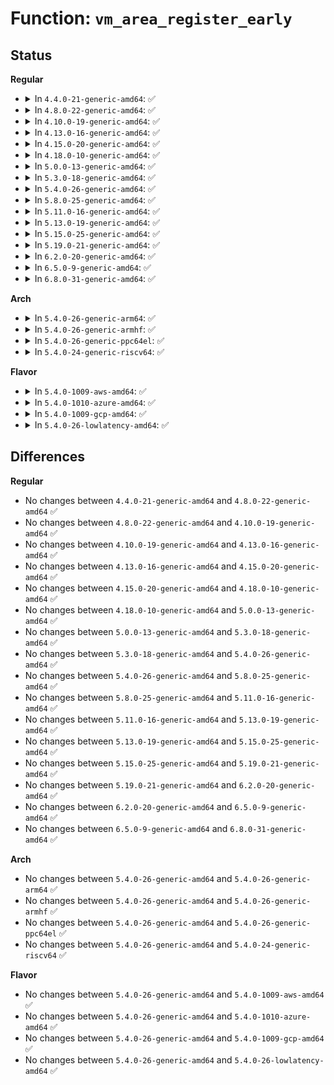 # Function: <code>vm_area_register_early</code>

## Status
<b>Regular</b>
<ul>
<li>
<details>
<summary>In <code>4.4.0-21-generic-amd64</code>: ✅</summary>

```c
void vm_area_register_early(struct vm_struct * vm, size_t align)
```

```json
{
  "name": "vm_area_register_early",
  "collision_type": "Unique Global",
  "inline_type": "No",
  "funcs": [
    {
      "addr": 18446744071595141785,
      "name": "vm_area_register_early",
      "external": true,
      "loc": "mm/vmalloc.c:1185",
      "file": "mm/vmalloc.c",
      "inline": "seen, unknown",
      "caller_inline": [],
      "caller_func": [
        "arch/x86/xen/p2m.c:xen_vmalloc_p2m_tree",
        "mm/percpu.c:pcpu_page_first_chunk"
      ]
    }
  ],
  "symbols": [
    {
      "addr": 18446744071595141785,
      "name": "vm_area_register_early",
      "section": ".init.text",
      "bind": "STB_GLOBAL",
      "size": 79
    }
  ]
}
```
</details>
</li>
<li>
<details>
<summary>In <code>4.8.0-22-generic-amd64</code>: ✅</summary>

```c
void vm_area_register_early(struct vm_struct * vm, size_t align)
```

```json
{
  "name": "vm_area_register_early",
  "collision_type": "Unique Global",
  "inline_type": "No",
  "funcs": [
    {
      "addr": 18446744071595312871,
      "name": "vm_area_register_early",
      "external": true,
      "loc": "mm/vmalloc.c:1209",
      "file": "mm/vmalloc.c",
      "inline": "seen, unknown",
      "caller_inline": [],
      "caller_func": [
        "arch/x86/xen/p2m.c:xen_vmalloc_p2m_tree",
        "mm/percpu.c:pcpu_page_first_chunk"
      ]
    }
  ],
  "symbols": [
    {
      "addr": 18446744071595312871,
      "name": "vm_area_register_early",
      "section": ".init.text",
      "bind": "STB_GLOBAL",
      "size": 71
    }
  ]
}
```
</details>
</li>
<li>
<details>
<summary>In <code>4.10.0-19-generic-amd64</code>: ✅</summary>

```c
void vm_area_register_early(struct vm_struct * vm, size_t align)
```

```json
{
  "name": "vm_area_register_early",
  "collision_type": "Unique Global",
  "inline_type": "No",
  "funcs": [
    {
      "addr": 18446744071595561178,
      "name": "vm_area_register_early",
      "external": true,
      "loc": "mm/vmalloc.c:1192",
      "file": "mm/vmalloc.c",
      "inline": "seen, unknown",
      "caller_inline": [],
      "caller_func": [
        "arch/x86/xen/p2m.c:xen_vmalloc_p2m_tree",
        "mm/percpu.c:pcpu_page_first_chunk"
      ]
    }
  ],
  "symbols": [
    {
      "addr": 18446744071595561178,
      "name": "vm_area_register_early",
      "section": ".init.text",
      "bind": "STB_GLOBAL",
      "size": 71
    }
  ]
}
```
</details>
</li>
<li>
<details>
<summary>In <code>4.13.0-16-generic-amd64</code>: ✅</summary>

```c
void vm_area_register_early(struct vm_struct * vm, size_t align)
```

```json
{
  "name": "vm_area_register_early",
  "collision_type": "Unique Global",
  "inline_type": "No",
  "funcs": [
    {
      "addr": 18446744071596488087,
      "name": "vm_area_register_early",
      "external": true,
      "loc": "mm/vmalloc.c:1243",
      "file": "mm/vmalloc.c",
      "inline": "seen, unknown",
      "caller_inline": [],
      "caller_func": [
        "arch/x86/xen/p2m.c:xen_vmalloc_p2m_tree",
        "mm/percpu.c:pcpu_page_first_chunk"
      ]
    }
  ],
  "symbols": [
    {
      "addr": 18446744071596488087,
      "name": "vm_area_register_early",
      "section": ".init.text",
      "bind": "STB_GLOBAL",
      "size": 76
    }
  ]
}
```
</details>
</li>
<li>
<details>
<summary>In <code>4.15.0-20-generic-amd64</code>: ✅</summary>

```c
void vm_area_register_early(struct vm_struct * vm, size_t align)
```

```json
{
  "name": "vm_area_register_early",
  "collision_type": "Unique Global",
  "inline_type": "No",
  "funcs": [
    {
      "addr": 18446744071602814903,
      "name": "vm_area_register_early",
      "external": true,
      "loc": "mm/vmalloc.c:1241",
      "file": "mm/vmalloc.c",
      "inline": "seen, unknown",
      "caller_inline": [],
      "caller_func": [
        "arch/x86/xen/p2m.c:xen_vmalloc_p2m_tree",
        "mm/percpu.c:pcpu_page_first_chunk"
      ]
    }
  ],
  "symbols": [
    {
      "addr": 18446744071602814903,
      "name": "vm_area_register_early",
      "section": ".init.text",
      "bind": "STB_GLOBAL",
      "size": 76
    }
  ]
}
```
</details>
</li>
<li>
<details>
<summary>In <code>4.18.0-10-generic-amd64</code>: ✅</summary>

```c
void vm_area_register_early(struct vm_struct * vm, size_t align)
```

```json
{
  "name": "vm_area_register_early",
  "collision_type": "Unique Global",
  "inline_type": "No",
  "funcs": [
    {
      "addr": 18446744071602988196,
      "name": "vm_area_register_early",
      "external": true,
      "loc": "mm/vmalloc.c:1228",
      "file": "mm/vmalloc.c",
      "inline": "seen, unknown",
      "caller_inline": [],
      "caller_func": [
        "arch/x86/xen/p2m.c:xen_vmalloc_p2m_tree",
        "mm/percpu.c:pcpu_page_first_chunk"
      ]
    }
  ],
  "symbols": [
    {
      "addr": 18446744071602988196,
      "name": "vm_area_register_early",
      "section": ".init.text",
      "bind": "STB_GLOBAL",
      "size": 76
    }
  ]
}
```
</details>
</li>
<li>
<details>
<summary>In <code>5.0.0-13-generic-amd64</code>: ✅</summary>

```c
void vm_area_register_early(struct vm_struct * vm, size_t align)
```

```json
{
  "name": "vm_area_register_early",
  "collision_type": "Unique Global",
  "inline_type": "No",
  "funcs": [
    {
      "addr": 18446744071604788310,
      "name": "vm_area_register_early",
      "external": true,
      "loc": "mm/vmalloc.c:1228",
      "file": "mm/vmalloc.c",
      "inline": "seen, unknown",
      "caller_inline": [],
      "caller_func": [
        "arch/x86/xen/p2m.c:xen_vmalloc_p2m_tree",
        "mm/percpu.c:pcpu_page_first_chunk"
      ]
    }
  ],
  "symbols": [
    {
      "addr": 18446744071604788310,
      "name": "vm_area_register_early",
      "section": ".init.text",
      "bind": "STB_GLOBAL",
      "size": 76
    }
  ]
}
```
</details>
</li>
<li>
<details>
<summary>In <code>5.3.0-18-generic-amd64</code>: ✅</summary>

```c
void vm_area_register_early(struct vm_struct * vm, size_t align)
```

```json
{
  "name": "vm_area_register_early",
  "collision_type": "Unique Global",
  "inline_type": "No",
  "funcs": [
    {
      "addr": 18446744071604884188,
      "name": "vm_area_register_early",
      "external": true,
      "loc": "mm/vmalloc.c:1838",
      "file": "mm/vmalloc.c",
      "inline": "seen, unknown",
      "caller_inline": [],
      "caller_func": [
        "arch/x86/xen/p2m.c:xen_vmalloc_p2m_tree",
        "mm/percpu.c:pcpu_page_first_chunk"
      ]
    }
  ],
  "symbols": [
    {
      "addr": 18446744071604884188,
      "name": "vm_area_register_early",
      "section": ".init.text",
      "bind": "STB_GLOBAL",
      "size": 76
    }
  ]
}
```
</details>
</li>
<li>
<details>
<summary>In <code>5.4.0-26-generic-amd64</code>: ✅</summary>

```c
void vm_area_register_early(struct vm_struct * vm, size_t align)
```

```json
{
  "name": "vm_area_register_early",
  "collision_type": "Unique Global",
  "inline_type": "No",
  "funcs": [
    {
      "addr": 18446744071604918115,
      "name": "vm_area_register_early",
      "external": true,
      "loc": "mm/vmalloc.c:1846",
      "file": "mm/vmalloc.c",
      "inline": "seen, unknown",
      "caller_inline": [],
      "caller_func": [
        "arch/x86/xen/p2m.c:xen_vmalloc_p2m_tree",
        "mm/percpu.c:pcpu_page_first_chunk"
      ]
    }
  ],
  "symbols": [
    {
      "addr": 18446744071604918115,
      "name": "vm_area_register_early",
      "section": ".init.text",
      "bind": "STB_GLOBAL",
      "size": 76
    }
  ]
}
```
</details>
</li>
<li>
<details>
<summary>In <code>5.8.0-25-generic-amd64</code>: ✅</summary>

```c
void vm_area_register_early(struct vm_struct * vm, size_t align)
```

```json
{
  "name": "vm_area_register_early",
  "collision_type": "Unique Global",
  "inline_type": "No",
  "funcs": [
    {
      "addr": 18446744071609232218,
      "name": "vm_area_register_early",
      "external": true,
      "loc": "mm/vmalloc.c:1949",
      "file": "mm/vmalloc.c",
      "inline": "seen, unknown",
      "caller_inline": [],
      "caller_func": [
        "arch/x86/xen/p2m.c:xen_vmalloc_p2m_tree",
        "mm/percpu.c:pcpu_page_first_chunk"
      ]
    }
  ],
  "symbols": [
    {
      "addr": 18446744071609232218,
      "name": "vm_area_register_early",
      "section": ".init.text",
      "bind": "STB_GLOBAL",
      "size": 76
    }
  ]
}
```
</details>
</li>
<li>
<details>
<summary>In <code>5.11.0-16-generic-amd64</code>: ✅</summary>

```c
void vm_area_register_early(struct vm_struct * vm, size_t align)
```

```json
{
  "name": "vm_area_register_early",
  "collision_type": "Unique Global",
  "inline_type": "No",
  "funcs": [
    {
      "addr": 18446744071612299350,
      "name": "vm_area_register_early",
      "external": true,
      "loc": "mm/vmalloc.c:1931",
      "file": "mm/vmalloc.c",
      "inline": "seen, unknown",
      "caller_inline": [],
      "caller_func": [
        "arch/x86/xen/p2m.c:xen_vmalloc_p2m_tree",
        "mm/percpu.c:pcpu_page_first_chunk"
      ]
    }
  ],
  "symbols": [
    {
      "addr": 18446744071612299350,
      "name": "vm_area_register_early",
      "section": ".init.text",
      "bind": "STB_GLOBAL",
      "size": 76
    }
  ]
}
```
</details>
</li>
<li>
<details>
<summary>In <code>5.13.0-19-generic-amd64</code>: ✅</summary>

```c
void vm_area_register_early(struct vm_struct * vm, size_t align)
```

```json
{
  "name": "vm_area_register_early",
  "collision_type": "Unique Global",
  "inline_type": "No",
  "funcs": [
    {
      "addr": 18446744071614439435,
      "name": "vm_area_register_early",
      "external": true,
      "loc": "mm/vmalloc.c:2221",
      "file": "mm/vmalloc.c",
      "inline": "seen, unknown",
      "caller_inline": [],
      "caller_func": [
        "arch/x86/xen/p2m.c:xen_vmalloc_p2m_tree",
        "mm/percpu.c:pcpu_page_first_chunk"
      ]
    }
  ],
  "symbols": [
    {
      "addr": 18446744071614439435,
      "name": "vm_area_register_early",
      "section": ".init.text",
      "bind": "STB_GLOBAL",
      "size": 76
    }
  ]
}
```
</details>
</li>
<li>
<details>
<summary>In <code>5.15.0-25-generic-amd64</code>: ✅</summary>

```c
void vm_area_register_early(struct vm_struct * vm, size_t align)
```

```json
{
  "name": "vm_area_register_early",
  "collision_type": "Unique Global",
  "inline_type": "No",
  "funcs": [
    {
      "addr": 18446744071615380517,
      "name": "vm_area_register_early",
      "external": true,
      "loc": "mm/vmalloc.c:2273",
      "file": "mm/vmalloc.c",
      "inline": "seen, unknown",
      "caller_inline": [],
      "caller_func": [
        "arch/x86/xen/p2m.c:xen_vmalloc_p2m_tree",
        "mm/percpu.c:pcpu_page_first_chunk"
      ]
    }
  ],
  "symbols": [
    {
      "addr": 18446744071615380517,
      "name": "vm_area_register_early",
      "section": ".init.text",
      "bind": "STB_GLOBAL",
      "size": 76
    }
  ]
}
```
</details>
</li>
<li>
<details>
<summary>In <code>5.19.0-21-generic-amd64</code>: ✅</summary>

```c
void vm_area_register_early(struct vm_struct * vm, size_t align)
```

```json
{
  "name": "vm_area_register_early",
  "collision_type": "Unique Global",
  "inline_type": "No",
  "funcs": [
    {
      "addr": 18446744071617169501,
      "name": "vm_area_register_early",
      "external": true,
      "loc": "mm/vmalloc.c:2296",
      "file": "mm/vmalloc.c",
      "inline": "seen, unknown",
      "caller_inline": [],
      "caller_func": [
        "arch/x86/xen/p2m.c:xen_vmalloc_p2m_tree",
        "mm/percpu.c:pcpu_page_first_chunk"
      ]
    }
  ],
  "symbols": [
    {
      "addr": 18446744071617169501,
      "name": "vm_area_register_early",
      "section": ".init.text",
      "bind": "STB_GLOBAL",
      "size": 224
    }
  ]
}
```
</details>
</li>
<li>
<details>
<summary>In <code>6.2.0-20-generic-amd64</code>: ✅</summary>

```c
void vm_area_register_early(struct vm_struct * vm, size_t align)
```

```json
{
  "name": "vm_area_register_early",
  "collision_type": "Unique Global",
  "inline_type": "No",
  "funcs": [
    {
      "addr": 18446744071627857216,
      "name": "vm_area_register_early",
      "external": true,
      "loc": "mm/vmalloc.c:2358",
      "file": "mm/vmalloc.c",
      "inline": "seen, unknown",
      "caller_inline": [],
      "caller_func": [
        "arch/x86/xen/p2m.c:xen_vmalloc_p2m_tree",
        "mm/percpu.c:pcpu_page_first_chunk"
      ]
    }
  ],
  "symbols": [
    {
      "addr": 18446744071627857216,
      "name": "vm_area_register_early",
      "section": ".init.text",
      "bind": "STB_GLOBAL",
      "size": 255
    }
  ]
}
```
</details>
</li>
<li>
<details>
<summary>In <code>6.5.0-9-generic-amd64</code>: ✅</summary>

```c
void vm_area_register_early(struct vm_struct * vm, size_t align)
```

```json
{
  "name": "vm_area_register_early",
  "collision_type": "Unique Global",
  "inline_type": "No",
  "funcs": [
    {
      "addr": 18446744071619633088,
      "name": "vm_area_register_early",
      "external": true,
      "loc": "mm/vmalloc.c:2480",
      "file": "mm/vmalloc.c",
      "inline": "seen, unknown",
      "caller_inline": [],
      "caller_func": [
        "arch/x86/xen/p2m.c:xen_vmalloc_p2m_tree",
        "mm/percpu.c:pcpu_page_first_chunk"
      ]
    }
  ],
  "symbols": [
    {
      "addr": 18446744071619633088,
      "name": "vm_area_register_early",
      "section": ".init.text",
      "bind": "STB_GLOBAL",
      "size": 255
    }
  ]
}
```
</details>
</li>
<li>
<details>
<summary>In <code>6.8.0-31-generic-amd64</code>: ✅</summary>

```c
void vm_area_register_early(struct vm_struct * vm, size_t align)
```

```json
{
  "name": "vm_area_register_early",
  "collision_type": "Unique Global",
  "inline_type": "No",
  "funcs": [
    {
      "addr": 18446744071621937184,
      "name": "vm_area_register_early",
      "external": true,
      "loc": "mm/vmalloc.c:2480",
      "file": "mm/vmalloc.c",
      "inline": "seen, unknown",
      "caller_inline": [],
      "caller_func": [
        "arch/x86/xen/p2m.c:xen_vmalloc_p2m_tree",
        "mm/percpu.c:pcpu_page_first_chunk"
      ]
    }
  ],
  "symbols": [
    {
      "addr": 18446744071621937184,
      "name": "vm_area_register_early",
      "section": ".init.text",
      "bind": "STB_GLOBAL",
      "size": 255
    }
  ]
}
```
</details>
</li>
</ul>
<b>Arch</b>
<ul>
<li>
<details>
<summary>In <code>5.4.0-26-generic-arm64</code>: ✅</summary>

```c
void vm_area_register_early(struct vm_struct * vm, size_t align)
```

```json
{
  "name": "vm_area_register_early",
  "collision_type": "Unique Global",
  "inline_type": "No",
  "funcs": [
    {
      "addr": 18446603336510956460,
      "name": "vm_area_register_early",
      "external": true,
      "loc": "mm/vmalloc.c:1846",
      "file": "mm/vmalloc.c",
      "inline": "seen, unknown",
      "caller_inline": [],
      "caller_func": []
    }
  ],
  "symbols": [
    {
      "addr": 18446603336510956460,
      "name": "vm_area_register_early",
      "section": ".init.text",
      "bind": "STB_GLOBAL",
      "size": 112
    }
  ]
}
```
</details>
</li>
<li>
<details>
<summary>In <code>5.4.0-26-generic-armhf</code>: ✅</summary>

```c
void vm_area_register_early(struct vm_struct * vm, size_t align)
```

```json
{
  "name": "vm_area_register_early",
  "collision_type": "Unique Global",
  "inline_type": "No",
  "funcs": [
    {
      "addr": 3243447640,
      "name": "vm_area_register_early",
      "external": true,
      "loc": "mm/vmalloc.c:1846",
      "file": "mm/vmalloc.c",
      "inline": "seen, unknown",
      "caller_inline": [],
      "caller_func": []
    }
  ],
  "symbols": [
    {
      "addr": 3243447640,
      "name": "vm_area_register_early",
      "section": ".init.text",
      "bind": "STB_GLOBAL",
      "size": 124
    }
  ]
}
```
</details>
</li>
<li>
<details>
<summary>In <code>5.4.0-26-generic-ppc64el</code>: ✅</summary>

```c
void vm_area_register_early(struct vm_struct * vm, size_t align)
```

```json
{
  "name": "vm_area_register_early",
  "collision_type": "Unique Global",
  "inline_type": "No",
  "funcs": [
    {
      "addr": 13835058055302607848,
      "name": "vm_area_register_early",
      "external": true,
      "loc": "mm/vmalloc.c:1846",
      "file": "mm/vmalloc.c",
      "inline": "seen, unknown",
      "caller_inline": [],
      "caller_func": []
    }
  ],
  "symbols": [
    {
      "addr": 13835058055302607848,
      "name": "vm_area_register_early",
      "section": ".init.text",
      "bind": "STB_GLOBAL",
      "size": 92
    }
  ]
}
```
</details>
</li>
<li>
<details>
<summary>In <code>5.4.0-24-generic-riscv64</code>: ✅</summary>

```c
void vm_area_register_early(struct vm_struct * vm, size_t align)
```

```json
{
  "name": "vm_area_register_early",
  "collision_type": "Unique Global",
  "inline_type": "No",
  "funcs": [
    {
      "addr": 18446743936270684848,
      "name": "vm_area_register_early",
      "external": true,
      "loc": "mm/vmalloc.c:1846",
      "file": "mm/vmalloc.c",
      "inline": "seen, unknown",
      "caller_inline": [],
      "caller_func": []
    }
  ],
  "symbols": [
    {
      "addr": 18446743936270684848,
      "name": "vm_area_register_early",
      "section": ".init.text",
      "bind": "STB_GLOBAL",
      "size": 102
    }
  ]
}
```
</details>
</li>
</ul>
<b>Flavor</b>
<ul>
<li>
<details>
<summary>In <code>5.4.0-1009-aws-amd64</code>: ✅</summary>

```c
void vm_area_register_early(struct vm_struct * vm, size_t align)
```

```json
{
  "name": "vm_area_register_early",
  "collision_type": "Unique Global",
  "inline_type": "No",
  "funcs": [
    {
      "addr": 18446744071604823575,
      "name": "vm_area_register_early",
      "external": true,
      "loc": "mm/vmalloc.c:1846",
      "file": "mm/vmalloc.c",
      "inline": "seen, unknown",
      "caller_inline": [],
      "caller_func": [
        "arch/x86/xen/p2m.c:xen_vmalloc_p2m_tree",
        "mm/percpu.c:pcpu_page_first_chunk"
      ]
    }
  ],
  "symbols": [
    {
      "addr": 18446744071604823575,
      "name": "vm_area_register_early",
      "section": ".init.text",
      "bind": "STB_GLOBAL",
      "size": 76
    }
  ]
}
```
</details>
</li>
<li>
<details>
<summary>In <code>5.4.0-1010-azure-amd64</code>: ✅</summary>

```c
void vm_area_register_early(struct vm_struct * vm, size_t align)
```

```json
{
  "name": "vm_area_register_early",
  "collision_type": "Unique Global",
  "inline_type": "No",
  "funcs": [
    {
      "addr": 18446744071604792636,
      "name": "vm_area_register_early",
      "external": true,
      "loc": "mm/vmalloc.c:1846",
      "file": "mm/vmalloc.c",
      "inline": "seen, unknown",
      "caller_inline": [],
      "caller_func": [
        "mm/percpu.c:pcpu_page_first_chunk"
      ]
    }
  ],
  "symbols": [
    {
      "addr": 18446744071604792636,
      "name": "vm_area_register_early",
      "section": ".init.text",
      "bind": "STB_GLOBAL",
      "size": 76
    }
  ]
}
```
</details>
</li>
<li>
<details>
<summary>In <code>5.4.0-1009-gcp-amd64</code>: ✅</summary>

```c
void vm_area_register_early(struct vm_struct * vm, size_t align)
```

```json
{
  "name": "vm_area_register_early",
  "collision_type": "Unique Global",
  "inline_type": "No",
  "funcs": [
    {
      "addr": 18446744071604900759,
      "name": "vm_area_register_early",
      "external": true,
      "loc": "mm/vmalloc.c:1846",
      "file": "mm/vmalloc.c",
      "inline": "seen, unknown",
      "caller_inline": [],
      "caller_func": [
        "arch/x86/xen/p2m.c:xen_vmalloc_p2m_tree",
        "mm/percpu.c:pcpu_page_first_chunk"
      ]
    }
  ],
  "symbols": [
    {
      "addr": 18446744071604900759,
      "name": "vm_area_register_early",
      "section": ".init.text",
      "bind": "STB_GLOBAL",
      "size": 76
    }
  ]
}
```
</details>
</li>
<li>
<details>
<summary>In <code>5.4.0-26-lowlatency-amd64</code>: ✅</summary>

```c
void vm_area_register_early(struct vm_struct * vm, size_t align)
```

```json
{
  "name": "vm_area_register_early",
  "collision_type": "Unique Global",
  "inline_type": "No",
  "funcs": [
    {
      "addr": 18446744071604922296,
      "name": "vm_area_register_early",
      "external": true,
      "loc": "mm/vmalloc.c:1846",
      "file": "mm/vmalloc.c",
      "inline": "seen, unknown",
      "caller_inline": [],
      "caller_func": [
        "arch/x86/xen/p2m.c:xen_vmalloc_p2m_tree",
        "mm/percpu.c:pcpu_page_first_chunk"
      ]
    }
  ],
  "symbols": [
    {
      "addr": 18446744071604922296,
      "name": "vm_area_register_early",
      "section": ".init.text",
      "bind": "STB_GLOBAL",
      "size": 76
    }
  ]
}
```
</details>
</li>
</ul>

## Differences
<b>Regular</b>
<ul>
<li>
No changes between <code>4.4.0-21-generic-amd64</code> and <code>4.8.0-22-generic-amd64</code> ✅
</li>
<li>
No changes between <code>4.8.0-22-generic-amd64</code> and <code>4.10.0-19-generic-amd64</code> ✅
</li>
<li>
No changes between <code>4.10.0-19-generic-amd64</code> and <code>4.13.0-16-generic-amd64</code> ✅
</li>
<li>
No changes between <code>4.13.0-16-generic-amd64</code> and <code>4.15.0-20-generic-amd64</code> ✅
</li>
<li>
No changes between <code>4.15.0-20-generic-amd64</code> and <code>4.18.0-10-generic-amd64</code> ✅
</li>
<li>
No changes between <code>4.18.0-10-generic-amd64</code> and <code>5.0.0-13-generic-amd64</code> ✅
</li>
<li>
No changes between <code>5.0.0-13-generic-amd64</code> and <code>5.3.0-18-generic-amd64</code> ✅
</li>
<li>
No changes between <code>5.3.0-18-generic-amd64</code> and <code>5.4.0-26-generic-amd64</code> ✅
</li>
<li>
No changes between <code>5.4.0-26-generic-amd64</code> and <code>5.8.0-25-generic-amd64</code> ✅
</li>
<li>
No changes between <code>5.8.0-25-generic-amd64</code> and <code>5.11.0-16-generic-amd64</code> ✅
</li>
<li>
No changes between <code>5.11.0-16-generic-amd64</code> and <code>5.13.0-19-generic-amd64</code> ✅
</li>
<li>
No changes between <code>5.13.0-19-generic-amd64</code> and <code>5.15.0-25-generic-amd64</code> ✅
</li>
<li>
No changes between <code>5.15.0-25-generic-amd64</code> and <code>5.19.0-21-generic-amd64</code> ✅
</li>
<li>
No changes between <code>5.19.0-21-generic-amd64</code> and <code>6.2.0-20-generic-amd64</code> ✅
</li>
<li>
No changes between <code>6.2.0-20-generic-amd64</code> and <code>6.5.0-9-generic-amd64</code> ✅
</li>
<li>
No changes between <code>6.5.0-9-generic-amd64</code> and <code>6.8.0-31-generic-amd64</code> ✅
</li>
</ul>
<b>Arch</b>
<ul>
<li>
No changes between <code>5.4.0-26-generic-amd64</code> and <code>5.4.0-26-generic-arm64</code> ✅
</li>
<li>
No changes between <code>5.4.0-26-generic-amd64</code> and <code>5.4.0-26-generic-armhf</code> ✅
</li>
<li>
No changes between <code>5.4.0-26-generic-amd64</code> and <code>5.4.0-26-generic-ppc64el</code> ✅
</li>
<li>
No changes between <code>5.4.0-26-generic-amd64</code> and <code>5.4.0-24-generic-riscv64</code> ✅
</li>
</ul>
<b>Flavor</b>
<ul>
<li>
No changes between <code>5.4.0-26-generic-amd64</code> and <code>5.4.0-1009-aws-amd64</code> ✅
</li>
<li>
No changes between <code>5.4.0-26-generic-amd64</code> and <code>5.4.0-1010-azure-amd64</code> ✅
</li>
<li>
No changes between <code>5.4.0-26-generic-amd64</code> and <code>5.4.0-1009-gcp-amd64</code> ✅
</li>
<li>
No changes between <code>5.4.0-26-generic-amd64</code> and <code>5.4.0-26-lowlatency-amd64</code> ✅
</li>
</ul>
